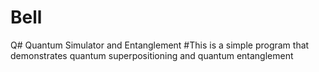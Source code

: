 # Bell
Q# Quantum Simulator and Entanglement
#This is a simple program that demonstrates quantum superpositioning and quantum entanglement
